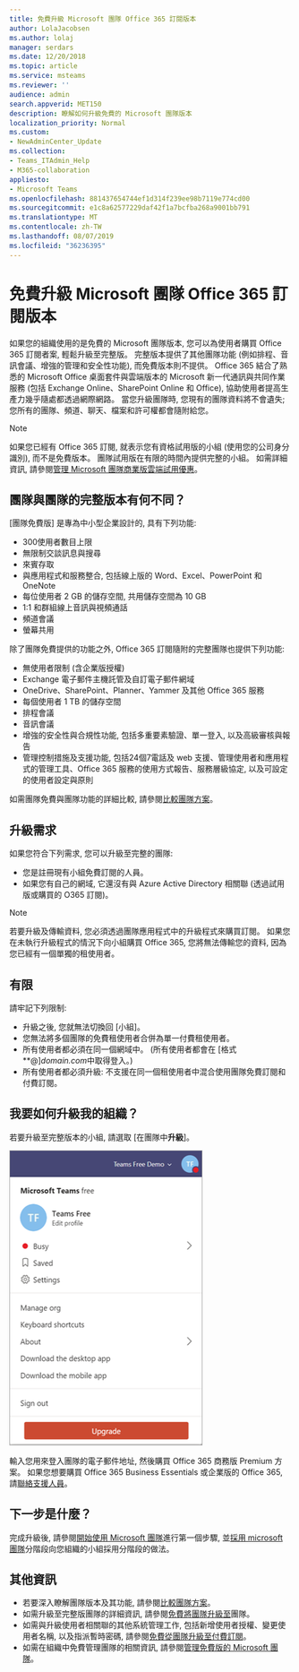 ```yaml
---
title: 免費升級 Microsoft 團隊 Office 365 訂閱版本
author: LolaJacobsen
ms.author: lolaj
manager: serdars
ms.date: 12/20/2018
ms.topic: article
ms.service: msteams
ms.reviewer: ''
audience: admin
search.appverid: MET150
description: 瞭解如何升級免費的 Microsoft 團隊版本
localization_priority: Normal
ms.custom:
- NewAdminCenter_Update
ms.collection:
- Teams_ITAdmin_Help
- M365-collaboration
appliesto:
- Microsoft Teams
ms.openlocfilehash: 881437654744ef1d314f239ee98b7119e774cd00
ms.sourcegitcommit: e1c8a62577229daf42f1a7bcfba268a9001bb791
ms.translationtype: MT
ms.contentlocale: zh-TW
ms.lasthandoff: 08/07/2019
ms.locfileid: "36236395"
---
```

<a name="upgrade-microsoft-teams-free-to-office-365-subscription-version"></a>免費升級 Microsoft 團隊 Office 365 訂閱版本
======================================================

如果您的組織使用的是免費的 Microsoft 團隊版本, 您可以為使用者購買 Office 365 訂閱者案, 輕鬆升級至完整版。 完整版本提供了其他團隊功能 (例如排程、音訊會議、增強的管理和安全性功能), 而免費版本則不提供。 Office 365 結合了熟悉的 Microsoft Office 桌面套件與雲端版本的 Microsoft 新一代通訊與共同作業服務 (包括 Exchange Online、SharePoint Online 和 Office), 協助使用者提高生產力幾乎隨處都透過網際網路。 當您升級團隊時, 您現有的團隊資料將不會遺失;您所有的團隊、頻道、聊天、檔案和許可權都會隨附給您。 

> [!NOTE]
> 如果您已經有 Office 365 訂閱, 就表示您有資格試用版的小組 (使用您的公司身分識別), 而不是免費版本。 團隊試用版在有限的時間內提供完整的小組。 如需詳細資訊, 請參閱[管理 Microsoft 團隊商業版雲端試用優惠](iw-trial-teams.md)。

## <a name="how-does-teams-free-compare-to-the-full-version-of-teams"></a>團隊與團隊的完整版本有何不同？

[團隊免費版] 是專為中小型企業設計的, 具有下列功能:

- 300使用者數目上限
- 無限制交談訊息與搜尋
- 來賓存取
- 與應用程式和服務整合, 包括線上版的 Word、Excel、PowerPoint 和 OneNote
- 每位使用者 2 GB 的儲存空間, 共用儲存空間為 10 GB
- 1:1 和群組線上音訊與視頻通話
- 頻道會議
- 螢幕共用

除了團隊免費提供的功能之外, Office 365 訂閱隨附的完整團隊也提供下列功能:

- 無使用者限制 (含企業版授權)
- Exchange 電子郵件主機託管及自訂電子郵件網域
- OneDrive、SharePoint、Planner、Yammer 及其他 Office 365 服務
- 每個使用者 1 TB 的儲存空間
- 排程會議
- 音訊會議
- 增強的安全性與合規性功能, 包括多重要素驗證、單一登入, 以及高級審核與報告
- 管理控制措施及支援功能, 包括24個7電話及 web 支援、管理使用者和應用程式的管理工具、Office 365 服務的使用方式報告、服務層級協定, 以及可設定的使用者設定與原則

如需團隊免費與團隊功能的詳細比較, 請參閱[比較團隊方案](https://products.office.com/microsoft-teams/free)。

## <a name="upgrade-requirements"></a>升級需求

如果您符合下列需求, 您可以升級至完整的團隊:

- 您是註冊現有小組免費訂閱的人員。
- 如果您有自己的網域, 它還沒有與 Azure Active Directory 相關聯 (透過試用版或購買的 O365 訂閱)。

> [!NOTE]
> 若要升級及傳輸資料, 您必須透過團隊應用程式中的升級程式來購買訂閱。 如果您在未執行升級程式的情況下向小組購買 Office 365, 您將無法傳輸您的資料, 因為您已經有一個單獨的租使用者。

## <a name="limitations"></a>有限

請牢記下列限制:

- 升級之後, 您就無法切換回 [小組]。
- 您無法將多個團隊的免費租使用者合併為單一付費租使用者。
- 所有使用者都必須在同一個網域中。 (所有使用者都會在 [格式**@]*domain.com*中取得登入。)
- 所有使用者都必須升級: 不支援在同一個租使用者中混合使用團隊免費訂閱和付費訂閱。

## <a name="how-do-i-upgrade-my-organization"></a>我要如何升級我的組織？

若要升級至完整版本的小組, 請選取 [在團隊中**升級**]。

![顯示 [升級] 按鈕的螢幕擷取畫面](media/teams-freemium-upgrade-image1.png)

輸入您用來登入團隊的電子郵件地址, 然後購買 Office 365 商務版 Premium 方案。 如果您想要購買 Office 365 Business Essentials 或企業版的 Office 365, 請[聯絡支援人員](https://portal.office.com/support/altusupport.aspx?app=teamsfreeupgrade)。

## <a name="whats-next"></a>下一步是什麼？

完成升級後, 請參閱[開始使用 Microsoft 團隊](get-started-with-teams-quick-start.md)進行第一個步驟, 並[採用 microsoft 團隊](adopt-microsoft-teams-landing-page.md)分階段向您組織的小組採用分階段的做法。

## <a name="more-information"></a>其他資訊

- 若要深入瞭解團隊版本及其功能, 請參閱[比較團隊方案](https://products.office.com/microsoft-teams/free)。
- 如需升級至完整版團隊的詳細資訊, 請參閱[免費將團隊升級至](https://support.office.com/article/Upgrade-from-Teams-free-to-Teams-29475bbd-a34f-4175-9b33-d44430f8ad39)團隊。
- 如需與升級使用者相關聯的其他系統管理工作, 包括新增使用者授權、變更使用者名稱, 以及指派暫時密碼, 請參閱[免費從團隊升級至付費訂閱](https://support.office.com/article/for-admins-upgrading-from-teams-free-to-a-paid-subscription-75a95e7f-001e-42d0-a787-ae8b992d5a52)。
- 如需在組織中免費管理團隊的相關資訊, 請參閱[管理免費版的 Microsoft 團隊](manage-freemium.md)。

